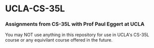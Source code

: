 # UCLA-CS-35L

### Assignments from CS-35L with Prof Paul Eggert at UCLA

You may NOT use anything in this repository for use in UCLA's CS-35L course or any equivilant course offered in the future.

